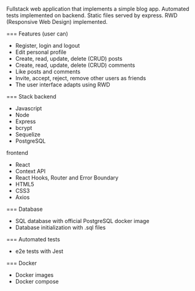Fullstack web application that implements a simple blog app.
Automated tests implemented on backend.
Static files served by express.
RWD (Responsive Web Design) implemented.

=== Features (user can)
- Register, login and logout
- Edit personal profile
- Create, read, update, delete (CRUD) posts
- Create, read, update, delete (CRUD) comments
- Like posts and comments
- Invite, accept, reject, remove other users as friends
- The user interface adapts using RWD

=== Stack
backend
- Javascript
- Node
- Express
- bcrypt
- Sequelize
- PostgreSQL

frontend
- React
- Context API
- React Hooks, Router and Error Boundary
- HTML5
- CSS3
- Axios

=== Database
- SQL database with official PostgreSQL docker image
- Database initialization with .sql files

=== Automated tests
- e2e tests with Jest

=== Docker
- Docker images
- Docker compose